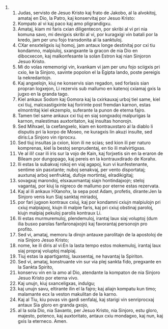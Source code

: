 <ol>
  <li>
    <ol>
      <li>Judas, servisto de Jesuo Kristo kaj frato de Jakobo, al la alvokitoj,  amataj en Dio, la Patro, kaj konservitaj por Jesuo Kristo:</li>
      <li>Kompato al vi kaj paco kaj amo pligrandigxu.</li>
      <li>Amataj, kiam mi faris cxian diligentecon, por skribi al vi pri nia komuna savo, mi devigxis skribi al vi, por kuragxigi vin batali por la kredo, jam per unu fojo transdonita al la sanktuloj.</li>
      <li>CXar ensxteligxis iuj homoj, jam antaux longe destinitaj por cxi tiu kondamno, malpiuloj, sxangxante la gracon de nia Dio en dibocxecon, kaj malkonfesante la solan Estron kaj nian Sinjoron Jesuo Kristo.</li>
      <li>Mi do volas rememorigi vin, kvankam vi jam per unu fojo sciigxis pri cxio,  ke la Sinjoro, savinte popolon el la Egipta lando, poste pereigis la nekredantojn.</li>
      <li>Kaj angxelojn, kiuj ne konservis sian regadon, sed forlasis sian propran logxejon, Li rezervis sub mallumo en katenoj cxiamaj gxis la jugxo en la granda tago.</li>
      <li>Kiel ankaux Sodom kaj Gomora kaj la cxirkauxaj urboj tiel same, kiel cxi tiuj, malcxastigxinte kaj foririnte post fremdan karnon, estas elmontritaj kiel ekzemplo, suferante la punon de eterna fajro.</li>
      <li>Tamen tiel same ankaux cxi tiuj en siaj songxadoj malpurigas la karnon,  malestimas auxtoritaton, kaj insultas honorojn.</li>
      <li>Sed Mihxael, la cxefangxelo, kiam en kontrauxstaro al la diablo li disputis pri la korpo de Moseo, ne kuragxis lin akuzi insulte, sed diris:La Sinjoro vin riprocxu.</li>
      <li>Sed tiuj insultas ja cxion, kion ili ne scias; sed kion ili per naturo komprenas, kiel la bestoj senprudentaj, en tio ili malvirtigxas.</li>
      <li>Ve al ili! cxar ili iris sur la vojo de Kain, kaj forjxetis sin en la eraron de Bileam por dungopago, kaj pereis en la kontrauxdirado de Korahx.</li>
      <li>Ili estas la subakvaj rokoj en viaj agapoj, kun vi kunfestenante, sentime sin pasxtante; nuboj senakvaj, per vento disportataj; auxtunaj arboj senfruktaj, dufoje mortintaj, elradikigitaj;</li>
      <li>sovagxaj marondoj, elsxauxmantaj siajn hontindajxojn; steloj vagantaj, por kiuj la nigreco de mallumo por eterne estas rezervata.</li>
      <li>Kaj al ili ankaux HXanohx, la sepa post Adam, profetis, dirante:Jen la Sinjoro venis kun Siaj sanktaj miriadoj,</li>
      <li>por fari jugxon kontraux cxiuj, kaj por kondamni cxiujn malpiulojn pri cxiuj malpiajxoj, kiujn ili malpie faris, kaj pri cxiuj obstinaj paroloj,  kiujn malpiaj pekuloj parolis kontraux Li.</li>
      <li>Ili estas murmuremuloj, plendemuloj, irantaj laux siaj voluptoj (dum ilia busxo parolas fanfaronajxojn) kaj favorantaj personojn pro profito.</li>
      <li>Sed vi, amataj, memoru la dirojn antauxe parolitajn de la apostoloj de nia Sinjoro Jesuo Kristo;</li>
      <li>nome, ke ili diris al vi:En la lasta tempo estos mokemuloj, irantaj laux siaj propraj voluptoj malpiaj.</li>
      <li>Tiuj estas la apartigantoj, lauxsentaj, ne havantaj la Spiriton.</li>
      <li>Sed vi, amataj, konstruante vin sur via plej sankta fido, pregxante en la Sankta Spirito,</li>
      <li>konservu vin en la amo al Dio, atendante la kompaton de nia Sinjoro Jesuo Kristo por eterna vivo.</li>
      <li>Kaj unujn, kiuj sxanceligxas, indulgu;</li>
      <li>kaj unujn savu, eltirante ilin el la fajro; kaj aliajn kompatu kun timo;  malamante ecx la veston makulitan de la karno.</li>
      <li>Kaj al Tiu, kiu povas vin gardi senfalaj, kaj starigi vin senriprocxaj antaux Sia gloro en granda gxojo,</li>
      <li>al la sola Dio, nia Savanto, per Jesuo Kristo, nia Sinjoro, estu gloro,  majesto, potenco, kaj auxtoritato, antaux cxiu mondagxo, kaj nun, kaj gxis la eterneco. Amen.</li>
    </ol>
  </li>
</ol>